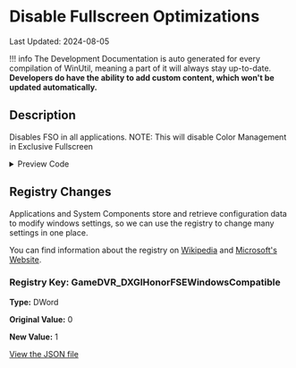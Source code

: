 # Disable Fullscreen Optimizations

Last Updated: 2024-08-05


!!! info
     The Development Documentation is auto generated for every compilation of WinUtil, meaning a part of it will always stay up-to-date. **Developers do have the ability to add custom content, which won't be updated automatically.**
## Description

Disables FSO in all applications. NOTE: This will disable Color Management in Exclusive Fullscreen

<!-- BEGIN CUSTOM CONTENT -->

<!-- END CUSTOM CONTENT -->

<details>
<summary>Preview Code</summary>

```json
{
  "Content": "Disable Fullscreen Optimizations",
  "Description": "Disables FSO in all applications. NOTE: This will disable Color Management in Exclusive Fullscreen",
  "category": "z__Advanced Tweaks - CAUTION",
  "panel": "1",
  "Order": "a024_",
  "registry": [
    {
      "Path": "HKCU:\\System\\GameConfigStore",
      "Name": "GameDVR_DXGIHonorFSEWindowsCompatible",
      "Value": "1",
      "OriginalValue": "0",
      "Type": "DWord"
    }
  ],
  "link": "https://christitustech.github.io/winutil/dev/tweaks/z--Advanced-Tweaks---CAUTION/DisableFSO"
}
```

</details>

## Registry Changes
Applications and System Components store and retrieve configuration data to modify windows settings, so we can use the registry to change many settings in one place.


You can find information about the registry on [Wikipedia](https://www.wikiwand.com/en/Windows_Registry) and [Microsoft's Website](https://learn.microsoft.com/en-us/windows/win32/sysinfo/registry).

### Registry Key: GameDVR_DXGIHonorFSEWindowsCompatible

**Type:** DWord

**Original Value:** 0

**New Value:** 1



<!-- BEGIN SECOND CUSTOM CONTENT -->

<!-- END SECOND CUSTOM CONTENT -->


[View the JSON file](https://github.com/ChrisTitusTech/winutil/tree/main/config/tweaks.json)

